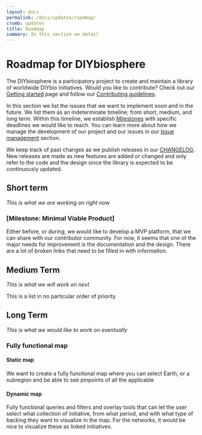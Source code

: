 ```yaml
---
layout: docs
permalink: /docs/updates/roadmap/
crumb: updates
title: Roadmap
summary: In this section we detail
---
```


# Roadmap for DIYbiosphere
The DIYbiosphere is a participatory project to create and maintain a library of worldwide DIYbio initiatives. Would you like to contribute? Check out our [Getting started] page and follow our [Contributing guidelines].

In this section we list the issues that we want to implement soon and in the future. We list them as an indeterminate timeline; from short, medium, and long term. Within this timeline, we establish [Milestones] with specific deadlines we would like to reach. You can learn more about how we manage the development of our project and our issues in our [Issue management] section.

We keep track of past changes as we publish releases in our [CHANGELOG]. New releases are made as new features are added or changed and only refer to the code and the design since the library is expected to be continuously updated.

## Short term
_This is what we are working on right now_

### [Milestone: Minimal Viable Product]
Either before, or during, we would like to develop a MVP platform, that we can share with our contributor community. For now, it seems that one of the major needs for improvement is the documentation and the design. There are a lot of broken links that need to be filled in with information.


## Medium Term
_This is what we will work on next_

This is a list in no particular order of priority



## Long Term
_This is what we would like to work on eventually_

### Fully functional map
#### Static map
We want to create a fully functional map where you can select Earth, or a subregion and be able to see pinpoints of all the applicable

#### Dynamic map
Fully functional queries and filters and overlay tools that can let the user select what collection of initiative, from what period, and with what type of backing they want to visualize in the map.
For the networks, it would be nice to visualize these as linked initiatives.

[Getting started]: /docs/help/getting-started
[Contributing guidelines]: /docs/contributing
[Milestones]: #
[Issue management]: #
[Changelog]: /docs/changelog
[Milestone:Minimal Viable Product]: https://github.com/DIYbiosphere/diybiosphere.io/milestones/Minimal%20Viable%20Product
